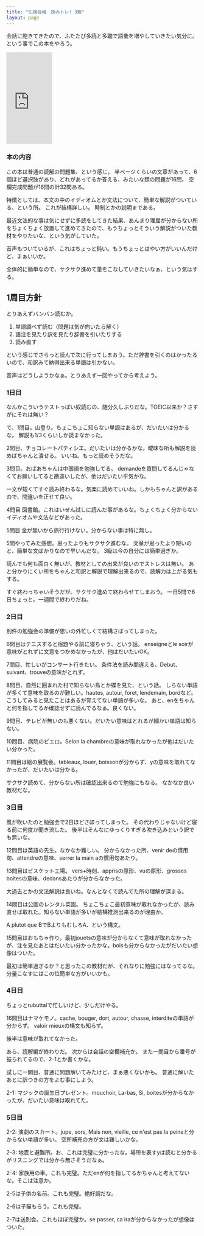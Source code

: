```yaml
---
title: "仏検合格　読みトレ! 3級"
layout: page	
---
```


会話に飽きてきたので、ふたたび多読と多聴で語彙を増やしていきたい気分に。
という事でこの本をやろう。

<iframe style="width:120px;height:240px;" marginwidth="0" marginheight="0" scrolling="no" frameborder="0" src="https://rcm-fe.amazon-adsystem.com/e/cm?ref=qf_sp_asin_til&t=karino203-22&m=amazon&o=9&p=8&l=as1&IS1=1&detail=1&asins=480860275X&bc1=ffffff&lt1=_top&fc1=333333&lc1=0066c0&bg1=ffffff&f=ifr"> </iframe>

### 本の内容

この本は普通の読解の問題集、という感じ。
半ページくらいの文章があって、6個ほど選択肢があり、どれがあってるか答える、みたいな類の問題が16問、
空欄完成問題が16問の計32問ある。

特徴としては、本文の中のイディオムとか文法について、簡単な解説がついている、という所。
これが結構詳しい。
時制とかの説明まである。

最近文法的な事は気にせずに多読をしてきた結果、あんまり理屈が分からない所をちょくちょく放置して進めてきたので、もうちょっとそういう解説がついた教材をやりたいな、という気がしていた。

音声もついているが、これはちょっと鈍い。もうちょっとはやい方がいいんだけど、まぁいいか。

全体的に簡単なので、サクサク進めて量をこなしていきたいなぁ、という気はする。

## 1周目方針

とりあえずバンバン読むか。

1. 単語調べず読む（問題は気が向いたら解く）
2. 語注を見たり訳を見たり辞書を引いたりする
3. 読み直す

という感じでさらっと読んで次に行ってしまおう。ただ辞書を引くのはかったるいので、和訳みて納得出来る単語は引かない。

音声はどうしようかなぁ。とりあえず一回やってから考えよう。

### 1日目

なんかこういうテストっぽい奴読むの、随分久しぶりだな。TOEIC以来か？さすがにそれは無い？

で、1問目。山登り。ちょこちょこ知らない単語はあるが、だいたいは分かるな。
解説も1/3くらいしか読まなかった。

2問目、チョコレートパティシエ。だいたいは分かるかな。曖昧な所も解説を読めばちゃんと潰せる。
いいね。もっと読めそうだな。

3問目。おばあちゃんは中国語を勉強してる。
demandeを質問してるんじゃなくてお願いしてると勘違いしたが、他はだいたい平気かな。

一文が短くてすぐ読み終わるな。気楽に読めていいね。しかもちゃんと訳があるので、間違いを正せて良い。

4問目 図書館。これはいぜん試しに読んだ事があるな。ちょくちょく分からないイディオムや文法などがあった。

5問目 金が無いから旅行行けない。分からない事は特に無し。

5問やってみた感想。思ったよりもサクサク進むな。
文章が思ったより短いのと、簡単な文ばかりなので早いんだな。
3級は今の自分には簡単過ぎか。

読んでも何も面白く無いが、教材としての出来が良いのでストレスは無い。
あと分かりにくい所をちゃんと和訳と解説で理解出来るので、読解力は上がる気もする。

すぐ終わっちゃいそうだが、サクサク進めて終わらせてしまおう。
一日5問で6日ちょっと。一週間で終わりだね。

### 2日目

別件の勉強会の準備が思いの外忙しくて結構さぼってしまった。

6問目はテニスすると宿題やる前に寝ちゃう、という話。
enseigneとle soirが意味がとれずに文意をつかめなかったが、他はだいたいOK。

7問目、忙しいがコンサート行きたい。
条件法を読み間違える、Debut、suivant、trouveの意味がとれず。

8問目、自然に囲まれた村で知らない鳥とか蝶を見た、という話。
しらない単語が多くて意味を取るのが難しい。hautes, autour, foret, lendemain, bordなど。こうしてみると見たことはあるが覚えてない単語が多いな。
あと、enをちゃんと何を指してるか確認せずに読んでるなぁ。良くない。

9問目、テレビが無いのも悪くない。だいたい意味はとれるが細かい単語は知らない。

10問目、病院のピエロ。Selon la chambreの意味が取れなかったが他はだいたい分かった。

11問目は絵の展覧会。tableaux, louer, boissonが分からず、yの意味を取れてなかったが、だいたいは分かる。

サクサク読めて、分からない所は確認出来るので勉強にもなる。
なかなか良い教材だな。

### 3日目

風が吹いたのと勉強会で2日ほどさぼってしまった。
その代わりじゃないけど寝る前に何度か聞き流した。
後半はそんなにゆっくりすぎる吹き込みという訳でも無いな。

12問目は英語の先生。なかなか難しい。
分からなかった所、venir deの慣用句、attendreの意味、serrer la main aの慣用句あたり。

13問目はビスケット工場。
vers+時刻、apprisの原形、vuの原形、grosses boitesの意味、dedansあたりが分からなかった。

大過去とかの文法解説は良いね。なんとなくで読んでた所の理解が深まる。

14問目は公園のレンタル菜園。
ちょこちょこ最初意味が取れなかったが、読み直せば取れた。知らない単語が多いが結構推測出来るのが理由か。

A plutot que BでBよりもむしろA、という構文。

15問目はおもちゃ作り。最初jouetsの意味が分からなくて意味が取れなかったが、注を見たあとはだいたい分かったかな。boisも分からなかったがだいたい想像はついた。

最初は簡単過ぎるか？と思ったこの教材だが、それなりに勉強にはなってるな。
分量こなすにはこの位簡単な方がいいかも。

### 4日目

ちょっとrubuttalで忙しいけど、少しだけやる。

16問目はナマケモノ。cache, bouger, dort, autour, chasse, interditeの単語が分からず。
valoir mieuxの構文も知らず。

後半は意味が取れてなかった。

あら、読解編が終わりだ。
次からは会話の空欄補充か。 
また一問目から番号が振られてるので、2-1とか書くかな。

試しに一問目、普通に問題解いてみたけど、まぁ悪くないかも。
普通に解いたあとに訳つきの方をよむ事にしよう。

2-1: マジックの誕生日プレゼント。mouchoir, La-bas, Si, boitesが分からなかったが、だいたい意味は取れてた。

### 5日目

2-2: 演劇のスカート。jupe, sors, Mais non, vieille, ce n'est pas la peineと分からない単語が多い。
空所補充の方が文は難しいかな。

2-3: 地震と避難所。お、これは完璧に分かったな。場所を表すyは読むと分かるがリスニングでは分から無さそうだなぁ。

2-4: 家族用の車。これも完璧。ただenが何を指してるかちゃんと考えてないな。そこは注意か。

2-5は子供の名前。これも完璧。絶好調だな。

2-6は子猫もらう。これも完璧。

2-7は送別会。これもほぼ完璧か。se passer, ca iraが分からなかったが想像はついた。

